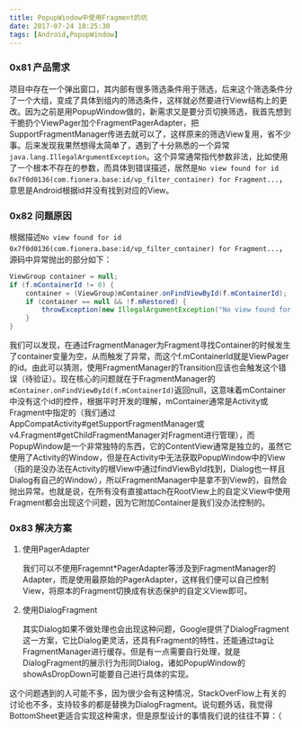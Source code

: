 ```yaml
---
title: PopupWindow中使用Fragment的坑
date: 2017-07-24 18:25:30
tags: [Android,PopupWindow]
---
```


### 0x81 产品需求
项目中存在一个弹出窗口，其内部有很多筛选条件用于筛选，后来这个筛选条件分了一个大组，变成了具体到组内的筛选条件，这样就必然要进行View结构上的更改。因为之前是用PopupWindow做的，新需求又是要分页切换筛选，我首先想到干脆扔个ViewPager加个FragmentPagerAdapter，把SupportFragmentManager传进去就可以了，这样原来的筛选View复用，省不少事。后来发现我果然想得太简单了，遇到了十分熟悉的一个异常`java.lang.IllegalArgumentException`。这个异常通常指代参数非法，比如使用了一个根本不存在的参数，而具体到错误描述，居然是`No view found for id 0x7f0d0136(com.fionera.base:id/vp_filter_container) for Fragment...`，意思是Android根据id并没有找到对应的View。

### 0x82 问题原因
根据描述`No view found for id 0x7f0d0136(com.fionera.base:id/vp_filter_container) for Fragment...`，源码中异常抛出的部分如下：
```Java
ViewGroup container = null;  
if (f.mContainerId != 0) {  
    container = (ViewGroup)mContainer.onFindViewById(f.mContainerId);  
    if (container == null && !f.mRestored) { 
        throwException(new IllegalArgumentException("No view found for id 0x" + Integer.toHexString(f.mContainerId) + " (" + f.getResources().getResourceName(f.mContainerId) + ") for fragment " + f));  
    }  
}  
```
我们可以发现，在通过FragmentManager为Fragment寻找Container的时候发生了container变量为空，从而触发了异常，而这个f.mContainerId就是ViewPager的id。由此可以猜测，使用FragmentManager的Transition应该也会触发这个错误（待验证）。现在核心的问题就在于FragmentManager的`mContainer.onFindViewById(f.mContainerId)`返回null，这意味着mContainer中没有这个id的控件，根据平时开发的理解，mContainer通常是Activity或Fragment中指定的（我们通过AppCompatActivity#getSupportFragmentManager或v4.Fragment#getChildFragmentManager对Fragment进行管理），而PopupWindow是一个非常独特的东西，它的ContentView通常是独立的，虽然它使用了Activity的Window，但是在Activity中无法获取PopupWindow中的View（指的是没办法在Activity的根View中通过findViewById找到，Dialog也一样且Dialog有自己的Window），所以FragmentManager中是拿不到View的，自然会抛出异常。也就是说，在所有没有直接attach在RootView上的自定义View中使用Fragment都会出现这个问题，因为它附加Container是我们没办法控制的。

### 0x83 解决方案
1. 使用PagerAdapter

    我们可以不使用Fragemnt*PagerAdapter等涉及到FragmentManager的Adapter，而是使用最原始的PagerAdapter，这样我们便可以自己控制View，将原本的Fragment切换成有状态保护的自定义View即可。

2. 使用DialogFragment

    其实Dialog如果不做处理也会出现这种问题，Google提供了DialogFragment这一方案，它比Dialog更灵活，还具有Fragment的特性，还能通过tag让FragmentManager进行缓存。但是有一点需要自行处理，就是DialogFragment的展示行为形同Dialog，诸如PopupWindow的showAsDropDown可能要自己进行具体的实现。

这个问题遇到的人可能不多，因为很少会有这种情况，StackOverFlow上有关的讨论也不多，支持较多的都是替换为DialogFragment。说句题外话，我觉得BottomSheet更适合实现这种需求，但是原型设计的事情我们说的往往不算：（
